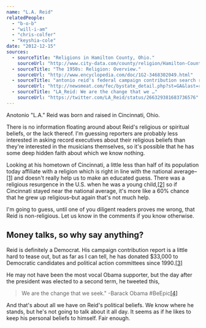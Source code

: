 ```yaml
---
name: "L.A. Reid"
relatedPeople:
  - "b-o-b"
  - "will-i-am"
  - "chris-colfer"
  - "keyshia-cole"
date: "2012-12-15"
sources:
  - sourceTitle: "Religions in Hamilton County, Ohio."
    sourceUrl: "http://www.city-data.com/county/religion/Hamilton-County-OH.html"
  - sourceTitle: "The 1950s: Religion: Overview."
    sourceUrl: "http://www.encyclopedia.com/doc/1G2-3468302049.html"
  - sourceTitle: "antonio reid's federal campaign contribution search results."
    sourceUrl: "http://newsmeat.com/fec/bystate_detail.php?st=GA&last=reid&first=antonio"
  - sourceTitle: "LA_Reid: We are the change that we …"
    sourceUrl: "https://twitter.com/LA_Reid/status/266329381683736576"
---
```


Anotonio "L.A." Reid was born and raised in Cincinnati, Ohio.

There is no information floating around about Reid's religious or spiritual beliefs, or the lack thereof. I'm guessing reporters are probably less interested in asking record executives about their religious beliefs than they're interested in the musicians themselves, so it's possible that he has some deep hidden faith about which we know nothing.

Looking at his hometown of Cincinnati, a little less than half of its population today affiliate with a religion which is right in line with the national average–<a class="source-citation" href="http://www.city-data.com/county/religion/Hamilton-County-OH.html" title="Religions in Hamilton County, Ohio.">[1]</a> and doesn't really help us to make an educated guess. There was a religious resurgence in the U.S. when he was a young child,<a class="source-citation" href="http://www.encyclopedia.com/doc/1G2-3468302049.html" title="The 1950s: Religion: Overview.">[2]</a> so if Cincinnati stayed near the national average, it's more like a 60% chance that he grew up religious–but again that's not much help.

I'm going to guess, until one of you diligent readers proves me wrong, that Reid is non-religious. Let us know in the comments if you know otherwise.


## Money talks, so why say anything?

Reid is definitely a Democrat. His campaign contribution report is a little hard to tease out, but as far as I can tell, he has donated $33,000 to Democratic candidates and political action committees since 1990.<a class="source-citation" href="http://newsmeat.com/fec/bystate_detail.php?st=GA&last=reid&first=antonio" title="antonio reid&apos;s federal campaign contribution search results.">[3]</a>

He may not have been the most vocal Obama supporter, but the day after the president was elected to a second term, he tweeted this,

>We are the change that we seek." -Barack Obama #BeEpic<a class="source-citation" href="https://twitter.com/LA_Reid/status/266329381683736576" title="LA_Reid: We are the change that we …">[4]</a>

And that's about all we have on Reid's political beliefs. We know where he stands, but he's not going to talk about it all day. It seems as if he likes to keep his personal beliefs to himself. Fair enough.